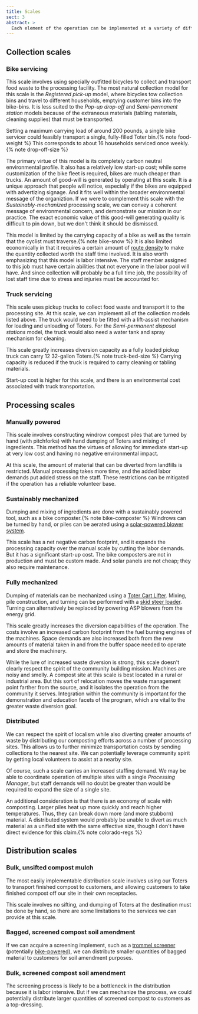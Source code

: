 ```yaml
---
title: Scales
sect: 3
abstract: >
  Each element of the operation can be implemented at a variety of different scales, with a degree of mixing and matching or hybrid approaches available. The primary determining factors of the appropriate scale are access to space, funding, and feedstock sources. But other considerations are also relevant. For instance, operating at the fully-mechanized scale for processing would allow us to divert significantly more waste from landfills, but the corresponding reliance on machinery carries an increase in carbon emissions produced during processing. The trade-offs are subtle, and it's not always clear in which direction the scales tip.
---
```


## Collection scales

### Bike servicing

This scale involves using specially outfitted bicycles to collect and transport food waste to the processing facility. The most natural collection model for this scale is the *Registered pick-up* model, where bicycles tow collection bins and travel to different households, emptying customer bins into the bike-bins. It is less suited to the *Pop-up drop-off* and *Semi-permanent station* models because of the extraneous materials (tabling materials, cleaning supplies) that must be transported.

Setting a maximum carrying load of around 200 pounds, a single bike servicer could feasibly transport a single, fully-filled Toter bin.{% note food-weight %} This corresponds to about 16 households serviced once weekly.{% note drop-off-size %}

The primary virtue of this model is its completely carbon neutral environmental profile. It also has a relatively low start-up cost; while some customization of the bike fleet is required, bikes are much cheaper than trucks. An amount of good-will is generated by operating at this scale. It is a unique approach that people will notice, especially if the bikes are equipped with advertizing signage. And it fits well within the broader environmental message of the organiztion. If we were to complement this scale with the *Sustainably-mechanized* processing scale, we can convey a coherent message of environmental concern, and demonstrate our mission in our practice. The exact economic value of this good-will generating quality is difficult to pin down, but we don't think it should be dismissed.

This model is limited by the carrying capacity of a bike as well as the terrain that the cyclist must traverse.{% note bike-snow %} It is also limited economically in that it requires a certain amount of [route density](https://en.wikibooks.org/wiki/Fundamentals_of_Transportation/Network_Design_and_Frequency#Route_design) to make the quantity collected worth the staff time involved. It is also worth emphasizing that this model is labor intensive. The staff member assigned to this job must have certain abilities that not everyone in the labor pool will have. And since collection will probably be a full time job, the possibility of lost staff time due to stress and injuries must be accounted for.

### Truck servicing

This scale uses pickup trucks to collect food waste and transport it to the processing site. At this scale, we can implement all of the collection models listed above. The truck would need to be fitted with a lift-assist mechanism for loading and unloading of Toters. For the *Semi-permanent disposal stations* model, the truck would also need a water tank and spray mechanism for cleaning.

This scale greatly increases diversion capacity as a fully loaded pickup truck can carry 12 32-gallon Toters.{% note truck-bed-size %} Carrying capacity is reduced if the truck is required to carry cleaning or tabling materials.

Start-up cost is higher for this scale, and there is an environmental cost associated with truck transportation.

## Processing scales

### Manually powered

This scale involves constructing windrow compost piles that are turned by hand (with pitchforks) with hand dumping of Toters and mixing of ingredients. This method has the virtues of allowing for immediate start-up at very low cost and having no negative environmental impact.

At this scale, the amount of material that can be diverted from landfills is restricted. Manual processing takes more time, and the added labor demands put added stress on the staff. These restrictions can be mitigated if the operation has a reliable volunteer base.

### Sustainably mechanized

Dumping and mixing of ingredients are done with a sustainably powered tool, such as a bike composter.{% note bike-composter %} Windrows can be turned by hand, or piles can be aerated using a [solar-powered blower system](https://www.biocycle.net/2015/11/16/evolving-into-food-scraps-composting/).

This scale has a net negative carbon footprint, and it expands the processing capacity over the manual scale by cutting the labor demands. But it has a significant start-up cost. The bike composters are not in production and must be custom made. And solar panels are not cheap; they also require maintenance.

### Fully mechanized

Dumping of materials can be mechanized using a [Toter Cart Lifter](http://www.toter.com/professional/category/organic-cart-lifters). Mixing, pile construction, and turning can be performed with a [skid steer loader](https://en.wikipedia.org/wiki/Skid-steer_loader). Turning can alternatively be replaced by powering ASP blowers from the energy grid.

This scale greatly increases the diversion capabilities of the operation. The costs involve an increased carbon footprint from the fuel burning engines of the machines. Space demands are also increased both from the new amounts of material taken in and from the buffer space needed to operate and store the machinery.

While the lure of increased waste diversion is strong, this scale doesn't clearly respect the spirit of the community building mission. Machines are noisy and smelly. A compost site at this scale is best located in a rural or industrial area. But this sort of relocation moves the waste management point farther from the source, and it isolates the operation from the community it serves. Integration within the community is important for the demonstration and education facets of the program, which are vital to the greater waste diversion goal.

### Distributed

We can respect the spirit of localism while also diverting greater amounts of waste by distributing our composting efforts across a number of processing sites. This allows us to further minimize transportation costs by sending collections to the nearest site. We can potentially leverage community spirit by getting local volunteers to assist at a nearby site.

Of course, such a scale carries an increased staffing demand. We may be able to coordinate operation of multiple sites with a single *Processing Manager*, but staff demands will no doubt be greater than would be required to expand the size of a single site.

An additional consideration is that there is an economy of scale with composting. Larger piles heat up more quickly and reach higher temperatures. Thus, they can break down more (and more stubborn) material. A distributed system would probably be unable to divert as much material as a unified site with the same effective size, though I don't have direct evidence for this claim.{% note colorado-regs %}

## Distribution scales

### Bulk, unsifted compost mulch

The most easily implementable distribution scale involves using our Toters to transport finished compost to customers, and allowing customers to take finished compost off our site in their own receptacles.

This scale involves no sifting, and dumping of Toters at the destination must be done by hand, so there are some limitations to the services we can provide at this scale.

### Bagged, screened compost soil amendment

If we can acquire a screening implement, such as a [trommel screener](https://en.wikipedia.org/wiki/Trommel_screen) (potentially [bike-powered](https://www.flickr.com/photos/gowanuscanalconservancy/9128348200)), we can distribute smaller quantities of bagged material to customers for soil amendment purposes.

### Bulk, screened compost soil amendment

The screening process is likely to be a bottleneck in the distribution because it is labor intensive. But if we can mechanize the process, we could potentially distribute larger quantities of screened compost to customers as a top-dressing.
